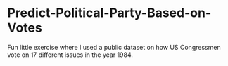 # Predict-Political-Party-Based-on-Votes
Fun little exercise where I used a public dataset on how US Congressmen vote on 17 different issues in the year 1984. 
